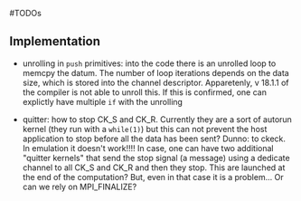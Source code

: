 #TODOs

## Implementation

- unrolling in `push` primitives: into the code there is an unrolled loop to memcpy the datum.
	The number of loop iterations depends on the data size, which is stored into the 
	channel descriptor. Apparetenly, v 18.1.1 of the compiler is not able to unroll this.
	If this is confirmed, one can explictly have multiple `if` with the unrolling


- quitter: how to stop CK_S and CK_R. Currently they are a sort of autorun kernel (they run with a `while(1)`)
	but this can not prevent the host application to stop before all the data has been sent?
	Dunno: to ckeck. In emulation it doesn't work!!!!
	In case, one can have two additional "quitter kernels" that send the stop signal (a message) using a 
	dedicate channel to all CK_S and CK_R and then they stop. This are launched at the end of the computation?
	But, even in that case it is a problem...
	Or can we rely on MPI_FINALIZE?

